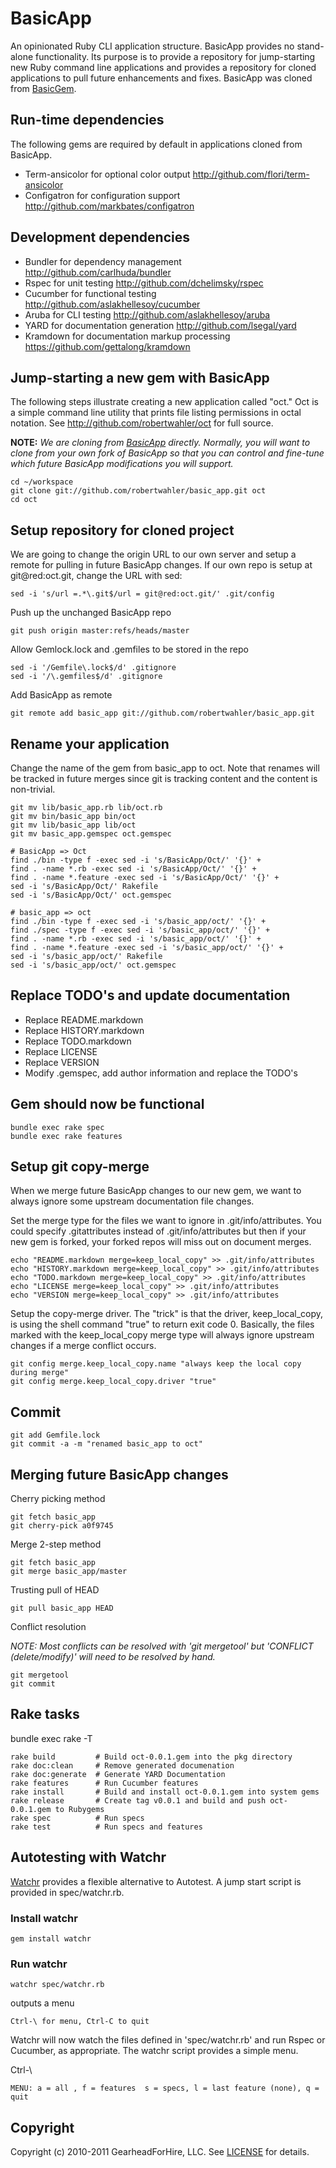 BasicApp
========

An opinionated Ruby CLI application structure. BasicApp provides no stand-alone
functionality.  Its purpose is to provide a repository for jump-starting new
Ruby command line applications and provides a repository for cloned applications
to pull future enhancements and fixes. BasicApp was cloned
from [BasicGem](http://github.com/robertwahler/basicgem).


Run-time dependencies
---------------------
The following gems are required by default in applications cloned from BasicApp.

* Term-ansicolor for optional color output <http://github.com/flori/term-ansicolor>
* Configatron for configuration support <http://github.com/markbates/configatron>


Development dependencies
------------------------

* Bundler for dependency management <http://github.com/carlhuda/bundler>
* Rspec for unit testing <http://github.com/dchelimsky/rspec>
* Cucumber for functional testing <http://github.com/aslakhellesoy/cucumber>
* Aruba for CLI testing <http://github.com/aslakhellesoy/aruba>
* YARD for documentation generation <http://github.com/lsegal/yard>
* Kramdown for documentation markup processing <https://github.com/gettalong/kramdown>


Jump-starting a new gem with BasicApp
-----------------------------------------

The following steps illustrate creating a new application called "oct." Oct
is a simple command line utility that prints file listing permissions in octal
notation. See <http://github.com/robertwahler/oct> for full source.

**NOTE:** _We are cloning from [BasicApp](http://github.com/robertwahler/basic_app) directly.  Normally, you will want to clone from your own fork of BasicApp so that you can control and fine-tune which future BasicApp modifications you will support._

    cd ~/workspace
    git clone git://github.com/robertwahler/basic_app.git oct
    cd oct


Setup repository for cloned project
-----------------------------------

We are going to change the origin URL to our own server and setup a remote
for pulling in future BasicApp changes. If our own repo is setup at
git@red:oct.git, change the URL with sed:

    sed -i 's/url =.*\.git$/url = git@red:oct.git/' .git/config

Push up the unchanged BasicApp repo

    git push origin master:refs/heads/master

Allow Gemlock.lock and .gemfiles to be stored in the repo

    sed -i '/Gemfile\.lock$/d' .gitignore
    sed -i '/\.gemfiles$/d' .gitignore

Add BasicApp as remote

    git remote add basic_app git://github.com/robertwahler/basic_app.git


Rename your application
-----------------------

Change the name of the gem from basic_app to oct.  Note that
renames will be tracked in future merges since git is tracking content and
the content is non-trivial.

    git mv lib/basic_app.rb lib/oct.rb
    git mv bin/basic_app bin/oct
    git mv lib/basic_app lib/oct
    git mv basic_app.gemspec oct.gemspec

    # BasicApp => Oct
    find ./bin -type f -exec sed -i 's/BasicApp/Oct/' '{}' +
    find . -name *.rb -exec sed -i 's/BasicApp/Oct/' '{}' +
    find . -name *.feature -exec sed -i 's/BasicApp/Oct/' '{}' +
    sed -i 's/BasicApp/Oct/' Rakefile
    sed -i 's/BasicApp/Oct/' oct.gemspec

    # basic_app => oct
    find ./bin -type f -exec sed -i 's/basic_app/oct/' '{}' +
    find ./spec -type f -exec sed -i 's/basic_app/oct/' '{}' +
    find . -name *.rb -exec sed -i 's/basic_app/oct/' '{}' +
    find . -name *.feature -exec sed -i 's/basic_app/oct/' '{}' +
    sed -i 's/basic_app/oct/' Rakefile
    sed -i 's/basic_app/oct/' oct.gemspec


Replace TODO's and update documentation
---------------------------------------

* Replace README.markdown
* Replace HISTORY.markdown
* Replace TODO.markdown
* Replace LICENSE
* Replace VERSION
* Modify .gemspec, add author information and replace the TODO's


Gem should now be functional
---------------------------

    bundle exec rake spec
    bundle exec rake features


Setup git copy-merge
--------------------
When we merge future BasicApp changes to our new gem, we want to always ignore
some upstream documentation file changes.

Set the merge type for the files we want to ignore in .git/info/attributes. You
could specify .gitattributes instead of .git/info/attributes but then if your
new gem is forked, your forked repos will miss out on document merges.

    echo "README.markdown merge=keep_local_copy" >> .git/info/attributes
    echo "HISTORY.markdown merge=keep_local_copy" >> .git/info/attributes
    echo "TODO.markdown merge=keep_local_copy" >> .git/info/attributes
    echo "LICENSE merge=keep_local_copy" >> .git/info/attributes
    echo "VERSION merge=keep_local_copy" >> .git/info/attributes


Setup the copy-merge driver. The "trick" is that the driver, keep_local_copy, is using
the shell command "true" to return exit code 0.  Basically, the files marked with
the keep_local_copy merge type will always ignore upstream changes if a merge conflict occurs.

    git config merge.keep_local_copy.name "always keep the local copy during merge"
    git config merge.keep_local_copy.driver "true"

Commit
------

    git add Gemfile.lock
    git commit -a -m "renamed basic_app to oct"


Merging future BasicApp changes
-------------------------------

Cherry picking method

    git fetch basic_app
    git cherry-pick a0f9745

Merge 2-step method

    git fetch basic_app
    git merge basic_app/master

Trusting pull of HEAD

    git pull basic_app HEAD

Conflict resolution

*NOTE: Most conflicts can be resolved with 'git mergetool' but 'CONFLICT (delete/modify)' will
need to be resolved by hand.*

    git mergetool
    git commit


Rake tasks
----------

bundle exec rake -T

    rake build         # Build oct-0.0.1.gem into the pkg directory
    rake doc:clean     # Remove generated documenation
    rake doc:generate  # Generate YARD Documentation
    rake features      # Run Cucumber features
    rake install       # Build and install oct-0.0.1.gem into system gems
    rake release       # Create tag v0.0.1 and build and push oct-0.0.1.gem to Rubygems
    rake spec          # Run specs
    rake test          # Run specs and features


Autotesting with Watchr
-------------------------

[Watchr](http://github.com/mynyml/watchr) provides a flexible alternative to Autotest.  A
jump start script is provided in spec/watchr.rb.

### Install watchr ###

    gem install watchr

### Run watchr ###

    watchr spec/watchr.rb

outputs a menu

    Ctrl-\ for menu, Ctrl-C to quit

Watchr will now watch the files defined in 'spec/watchr.rb' and run Rspec or Cucumber, as appropriate.
The watchr script provides a simple menu.

Ctrl-\

    MENU: a = all , f = features  s = specs, l = last feature (none), q = quit


Copyright
---------

Copyright (c) 2010-2011 GearheadForHire, LLC. See [LICENSE](LICENSE) for details.
